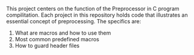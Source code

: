 This project centers on the function of the Preprocessor in C program compilitation.
Each project in this repository holds code that illustrates an essential concept of preprocessing.
The specifics are:
1. What are macros and how to use them
2. Most common predefined macros
3. How to guard header files
